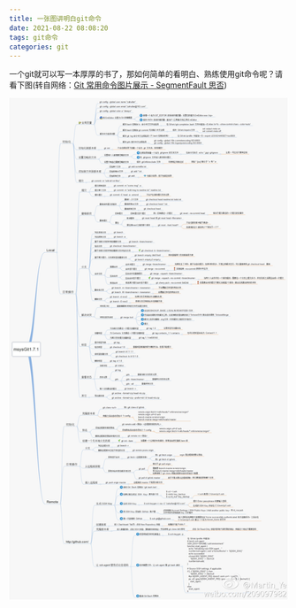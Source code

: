 ```yaml
---
title: 一张图讲明白git命令
date: 2021-08-22 08:08:20
tags: git命令
categories: git
---
```


一个git就可以写一本厚厚的书了，那如何简单的看明白、熟练使用git命令呢？请看下图(转自网络：[Git 常用命令图片展示 - SegmentFault 思否](https://segmentfault.com/a/1190000000669548))

![img](/images/git命令.jpg)

